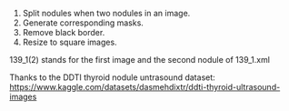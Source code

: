 1. Split nodules when two nodules in an image.
2. Generate corresponding masks.
3. Remove black border.
4. Resize to square images.

139_1(2) stands for the first image and the second nodule of 139_1.xml

Thanks to the DDTI thyroid nodule untrasound dataset: https://www.kaggle.com/datasets/dasmehdixtr/ddti-thyroid-ultrasound-images

